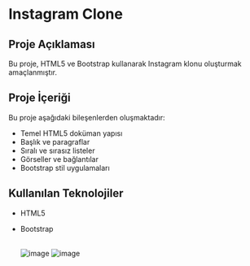 # Instagram Clone
## Proje Açıklaması
 Bu proje, HTML5 ve Bootstrap kullanarak Instagram klonu oluşturmak amaçlanmıştır. 
## Proje İçeriği 
Bu proje aşağıdaki bileşenlerden oluşmaktadır: 
- Temel HTML5 doküman yapısı
- Başlık ve paragraflar
- Sıralı ve sırasız listeler
- Görseller ve bağlantılar
- Bootstrap stil uygulamaları 
## Kullanılan Teknolojiler
- HTML5
- Bootstrap
   <br>
  <br>
  
    ![image](https://github.com/user-attachments/assets/8284b554-7431-46ad-ab70-1dd87e0a28f6)
    ![image](https://github.com/user-attachments/assets/fcc33d22-dfff-4215-9e62-0a383e913658)
  





